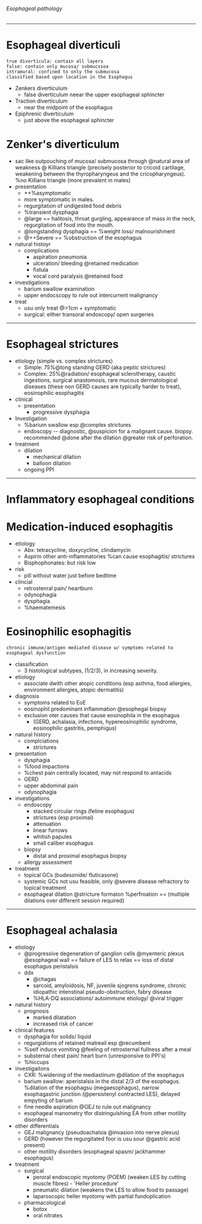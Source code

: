 ###### Esophageal pathology


--------------------------------

# Esophageal diverticuli
    true diverticula: contain all layers
    false: contain only mucosa/ submucssoa
    intramural: confined to only the submucosa
    classified based upon location in the Esophagus
- Zenkers diverticulum
    + false diverticulum neear the upper esophageal sphincter
- Traction diverticulum
    + near the midpoint of the esophagus 
- Epiphrenic diverticulum
    + just above the esophageal sphincter


# Zenker's diverticulum
- sac like outpouching of mucosa/ submucosa through @natural area of weakness @ Killians triangle (precisely posterior to cricoid cartilage, weakening between the thyropharyngeus and the cricopharyngeus). %no Killians triangle (more prevalent in males)
- presentation
    + ++%asymptomatic
    + more symptomatic in males.
    + regurgitation of undigested food debris
    + %transient dysphagia
    + @large == halitosis, throat gurgling, appearance of mass in the neck, regurgitation of food into the mouth. 
    + @longstanding dysphagia == %weight loss/ malnourishment
    + @++Severe == %obstruction of the esophagus
- natural histoyr
    + complications
        * aspiration pneumonia
        * ulceration/ bleeding @retained medication
        * fistula
        * vocal cord paralysis @retained food
- investigations
    + barium swallow examination
    + upper endocscopy to rule out intercurrent malignancy
- treat
    + usu only treat @>1cm + symptomatic
    + surgical: either transoral endoscopy/ open surgeries

----------------

# Esophageal strictures
- etiology (simple vs. complex strictures)
    + Simple: 75%@long standing GERD (aka peptic strictures)
    + Complex: 25%@radiation/ esophageal sclerotherapy, caustic ingestions, surgical anastomosis, rare mucous dermatological diseases (these non GERD causes are typically harder to treat), eosinophilic esophagitis 
- clinical
    + presentation  
        * progressive dysphagia
- Investigation
    + %barium swallow esp @complex strictures
    + endoscopy -- diagnostic, @suspicion for a malignant cause.  biopsy. recommended @done after the dilation @greater risk of perforation.
- treatment
    + dilation
        * mechanical dilation
        * balloon dilation
    + ongoing PPI

-------------
# Inflammatory esophageal conditions

# Medication-induced esophagitis
- etiology
    + Abx: tetracycline, doxycycline, clindamycin
    + Aspirin other anti-inflammatories %can cause esophagitis/ strictures
    + Bisphophonates: but risk low
- risk  
    + pill without water just before bedtime
- clincial
    + retrostenral pain/ heartburn
    + odynophagia
    + dysphagia
    + %haematemesis



# Eosinophilic esophagitis
    chronic immune/antigen mediated disease w/ symptoms related to esophageal dysfunction
- classification
    + 3 histological subtypes, (1/2/3), in increasing severity.
- etiology
    + associate dwith other atopic conditions (esp asthma, food allergies, environment allergies, atopic dermatitis)
- diagnosis
    + symptoms related to EoE
    + eosinophil predominant inflammation @esophegal biopsy
    + exclusion oter causes that cause eosinophila in the esophagus
        * (GERD, achalasia, infections, hypereosinophilic syndrome, eosinophilic gastritis, pemphigus)
- natural history
    + complciations
        * strictures 
- presentation
    + dysphagia
    + %food impactions
    + %chest pain centrally located, may not respond to antacids
    + GERD
    + upper abdominal pain
    + odynophagia
- investigations
    + endoscopy
        * stacked circular rings (feline esophagus)
        * strictures (esp proximal)
        * attenuation 
        * linear furrows
        * whitish papules
        * small caliber esophagus
    + biopsy
        * distal and proximal esophagus biopsy
    + allergy assessment
- treatment
    + topical GCs (budesonide/ fluticasone)
    + systemic GCs not usu feasible, only @severe disease refractory to topical treatment
    + esophageal dilation @stricture formaton %perfroation == (multiple dilations over different session required)

-----------------------------------
# Esophageal achalasia
- etiology
    + @progressive degeneration of ganglion cells @myenteric plexus @esophageal wall == failure of LES to relax == loss of distal esophagus peristalsis    
    + ddx
        * @chagas
        * sarcoid, amyloidosis, NF, juvenile sjogrens syndrome, chronic idiopathic intenstinal pseudo-obstruction, fabry disease
        * %HLA-DQ associations/ autoimmune etiology/ @viral trigger
- natural history
    + prognosis
        * marked dilatation
        * increased risk of cancer
- clinical features
    + dysphagia for solids/ liquid
    + regurgiations of retained matreail esp @recumbent
    + %self induce vomiting @feeling of retrosternal fullness after a meal
    + substernal chest pain/ heart burn (unresponsive to PPI's)
    + %hiccups
- investigaitons
    + CXR: %widening of the mediastinum @dilation of the esophagus
    + barium swallow: aperistalsis in the distal 2/3 of the esophagus. %dilation of the esophagsu (megaesophagus), narrow esophagastric junction (@persistenyl contracted LES), delayed empyting of barium
    + fine needle aspiration @GEJ to rule out malignancy
    + esophageal manometry tfor distringuishing EA from other motility disorders
- other differentials
    + GEJ malignancy (pseudoachalsia @invasion into nerve plexus)
    + GERD (however the regurgitated foor is usu sour @gastric acid present)
    + other motility disorders (esophageal spasm/ jackhammer esophagus)
- treatment
    + surgical
        * peroral endoscopic myotomy (POEM) (weaken LES by cutting muscle fibres) - 'Heller procedure'
        * pneumatic dilation (weakens the LES to allow food to passage)
        * laparoscopic heller myotomy with partial fundoplication
    + pharmacological
        * botox
        * oral nitrates